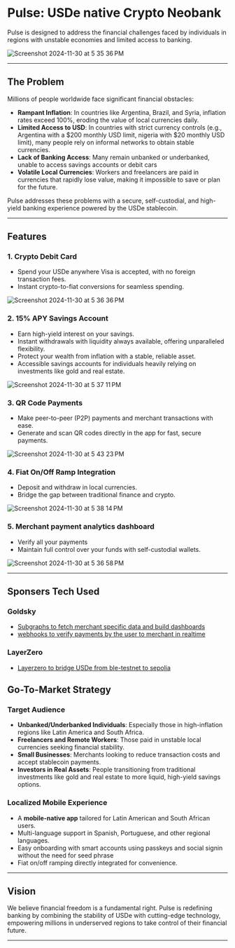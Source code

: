 # Pulse: USDe native Crypto Neobank 

Pulse is designed to address the financial challenges faced by individuals in regions with unstable economies and limited access to banking.
  
![Screenshot 2024-11-30 at 5 35 36 PM](https://github.com/user-attachments/assets/109ab122-136e-4927-90ec-2c64a98387f3)

---

## The Problem  

Millions of people worldwide face significant financial obstacles:  

- **Rampant Inflation**: In countries like Argentina, Brazil, and Syria, inflation rates exceed 100%, eroding the value of local currencies daily.  
- **Limited Access to USD**: In countries with strict currency controls (e.g., Argentina with a $200 monthly USD limit, nigeria with $20 monthly USD limit), many people rely on informal networks to obtain stable currencies.  
- **Lack of Banking Access**: Many remain unbanked or underbanked, unable to access savings accounts or debit cars
- **Volatile Local Currencies**: Workers and freelancers are paid in currencies that rapidly lose value, making it impossible to save or plan for the future.  

Pulse addresses these problems with a secure, self-custodial, and high-yield banking experience powered by the USDe stablecoin.  

---

## Features  

### 1. Crypto Debit Card  
- Spend your USDe anywhere Visa is accepted, with no foreign transaction fees.  
- Instant crypto-to-fiat conversions for seamless spending.  

![Screenshot 2024-11-30 at 5 36 36 PM](https://github.com/user-attachments/assets/9fb0a39a-0202-4319-8faf-97db67a3fa7c)


### 2. 15% APY Savings Account  
- Earn high-yield interest on your savings.  
- Instant withdrawals with liquidity always available, offering unparalleled flexibility.  
- Protect your wealth from inflation with a stable, reliable asset.  
- Accessible savings accounts for individuals heavily relying on investments like gold and real estate.

![Screenshot 2024-11-30 at 5 37 11 PM](https://github.com/user-attachments/assets/2b872df9-c254-46fc-ba67-e35ee385746c)
  

### 3. QR Code Payments  
- Make peer-to-peer (P2P) payments and merchant transactions with ease.  
- Generate and scan QR codes directly in the app for fast, secure payments. 

![Screenshot 2024-11-30 at 5 43 23 PM](https://github.com/user-attachments/assets/43d1762c-2c25-473e-81e0-c2bb86f8f146)



### 4. Fiat On/Off Ramp Integration  
- Deposit and withdraw in local currencies.  
- Bridge the gap between traditional finance and crypto. 

![Screenshot 2024-11-30 at 5 38 14 PM](https://github.com/user-attachments/assets/3af426b2-583c-42e8-a29b-bf316ab23abe)
 

### 5. Merchant payment analytics dashboard
- Verify all your payments
- Maintain full control over your funds with self-custodial wallets. 

![Screenshot 2024-11-30 at 5 36 58 PM](https://github.com/user-attachments/assets/330c5fc1-35f9-4e64-883e-9eddcc2c399f)

---

## Sponsers Tech Used

### Goldsky
- [Subgraphs to fetch merchant specific data and build dashboards](https://github.com/yagnadeepxo/pulse/blob/main/client/src/app/analytics/page.tsx)
- [webhooks to verify payments by the user to merchant in realtime](https://github.com/yagnadeepxo/pulse/blob/main/backend/src/server.ts)

### LayerZero
- [Layerzero to bridge USDe from ble-testnet to sepolia](https://github.com/yagnadeepxo/pulse/blob/main/client/src/app/bridge/page.tsx)

## Go-To-Market Strategy  

### Target Audience  
- **Unbanked/Underbanked Individuals**: Especially those in high-inflation regions like Latin America and South Africa.  
- **Freelancers and Remote Workers**: Those paid in unstable local currencies seeking financial stability.  
- **Small Businesses**: Merchants looking to reduce transaction costs and accept stablecoin payments.  
- **Investors in Real Assets**: People transitioning from traditional investments like gold and real estate to more liquid, high-yield savings options.  

### Localized Mobile Experience  
- A **mobile-native app** tailored for Latin American and South African users.  
- Multi-language support in Spanish, Portuguese, and other regional languages.
- Easy onboarding with smart accounts using passkeys and social signin without the need for seed phrase  
- Fiat on/off ramping directly integrated for convenience.  

---

## Vision  

We believe financial freedom is a fundamental right. Pulse is redefining banking by combining the stability of USDe with cutting-edge technology, empowering millions in underserved regions to take control of their financial future.  

---


